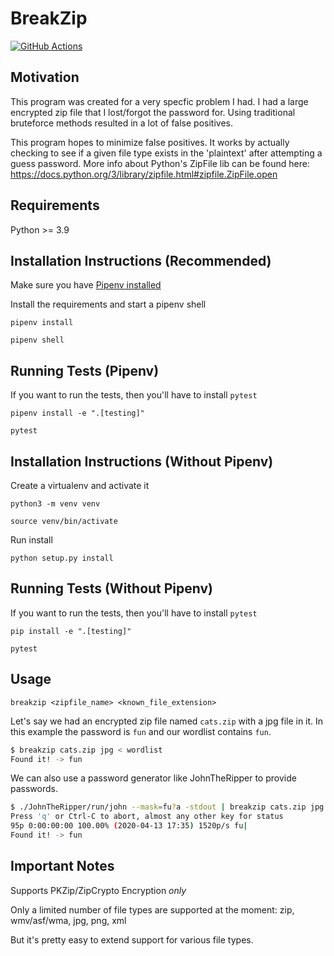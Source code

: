 # BreakZip

[![GitHub Actions](https://github.com/cwithmichael/breakzip/actions/workflows/github-actions.yml/badge.svg)](https://github.com/cwithmichael/breakzip/actions/workflows/github-actions.yml)

## Motivation

This program was created for a very specfic problem I had. I had a large encrypted zip file that I lost/forgot the password for. Using traditional bruteforce methods resulted in a lot of false positives.

This program hopes to minimize false positives. It works by actually checking to see if a given file type exists in the 'plaintext' after attempting a guess password.
More info about Python's ZipFile lib can be found here:
https://docs.python.org/3/library/zipfile.html#zipfile.ZipFile.open

## Requirements

Python >= 3.9

## Installation Instructions (Recommended)

Make sure you have [Pipenv installed](https://pipenv.pypa.io/en/latest/#install-pipenv-today)

Install the requirements and start a pipenv shell

`pipenv install`

`pipenv shell`

## Running Tests (Pipenv)

If you want to run the tests, then you'll have to install `pytest`

`pipenv install -e ".[testing]"`

`pytest`

## Installation Instructions (Without Pipenv)

Create a virtualenv and activate it

`python3 -m venv venv`

`source venv/bin/activate`

Run install

`python setup.py install`

## Running Tests (Without Pipenv)

If you want to run the tests, then you'll have to install `pytest`

`pip install -e ".[testing]"`

`pytest`

## Usage

`breakzip <zipfile_name> <known_file_extension>`

Let's say we had an encrypted zip file named `cats.zip` with a jpg file in it.
In this example the password is `fun` and our wordlist contains `fun`.

```bash
$ breakzip cats.zip jpg < wordlist
Found it! -> fun
```

We can also use a password generator like JohnTheRipper to provide passwords.

```bash
$ ./JohnTheRipper/run/john --mask=fu?a -stdout | breakzip cats.zip jpg
Press 'q' or Ctrl-C to abort, almost any other key for status
95p 0:00:00:00 100.00% (2020-04-13 17:35) 1520p/s fu|
Found it! -> fun
```

## Important Notes

Supports PKZip/ZipCrypto Encryption _only_

Only a limited number of file types are supported at the moment: zip, wmv/asf/wma, jpg, png, xml

But it's pretty easy to extend support for various file types.
